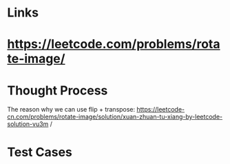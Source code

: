 # Links
# https://leetcode.com/problems/rotate-image/

# Thought Process
The reason why we can use flip + transpose:
https://leetcode-cn.com/problems/rotate-image/solution/xuan-zhuan-tu-xiang-by-leetcode-solution-vu3m
/

# Test Cases

